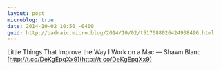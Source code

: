 ```yaml
---
layout: post
microblog: true
date: 2014-10-02 10:50 -0400
guid: http://padraic.micro.blog/2014/10/02/t517688026424938496.html
---
```

Little Things That Improve the Way I Work on a Mac — Shawn Blanc [http://t.co/DeKgEpqXx9](http://t.co/DeKgEpqXx9)
